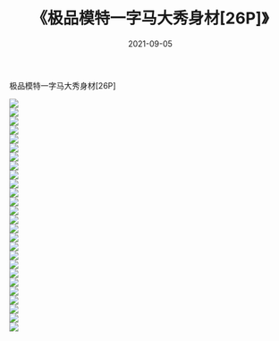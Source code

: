 ﻿---
layout: post
title:  《极品模特一字马大秀身材[26P]》
date:   2021-09-05
img: http://imgx.orgx.ga/漏D/2021/极品模特一字马大秀身材[26P]/000.jpg
categories: [美女, 清纯, 唯美]
---

极品模特一字马大秀身材[26P]

  ![](http://imgx.orgx.ga/漏D/2021/极品模特一字马大秀身材[26P]/001.jpg) <br> ![](http://imgx.orgx.ga/漏D/2021/极品模特一字马大秀身材[26P]/002.jpg) <br> ![](http://imgx.orgx.ga/漏D/2021/极品模特一字马大秀身材[26P]/003.jpg) <br> ![](http://imgx.orgx.ga/漏D/2021/极品模特一字马大秀身材[26P]/004.jpg) <br> ![](http://imgx.orgx.ga/漏D/2021/极品模特一字马大秀身材[26P]/005.jpg) <br> ![](http://imgx.orgx.ga/漏D/2021/极品模特一字马大秀身材[26P]/006.jpg) <br> ![](http://imgx.orgx.ga/漏D/2021/极品模特一字马大秀身材[26P]/007.jpg) <br> ![](http://imgx.orgx.ga/漏D/2021/极品模特一字马大秀身材[26P]/008.jpg) <br> ![](http://imgx.orgx.ga/漏D/2021/极品模特一字马大秀身材[26P]/009.jpg) <br> ![](http://imgx.orgx.ga/漏D/2021/极品模特一字马大秀身材[26P]/010.jpg) <br> ![](http://imgx.orgx.ga/漏D/2021/极品模特一字马大秀身材[26P]/011.jpg) <br> ![](http://imgx.orgx.ga/漏D/2021/极品模特一字马大秀身材[26P]/012.jpg) <br> ![](http://imgx.orgx.ga/漏D/2021/极品模特一字马大秀身材[26P]/013.jpg) <br> ![](http://imgx.orgx.ga/漏D/2021/极品模特一字马大秀身材[26P]/014.jpg) <br> ![](http://imgx.orgx.ga/漏D/2021/极品模特一字马大秀身材[26P]/015.jpg) <br> ![](http://imgx.orgx.ga/漏D/2021/极品模特一字马大秀身材[26P]/016.jpg) <br> ![](http://imgx.orgx.ga/漏D/2021/极品模特一字马大秀身材[26P]/017.jpg) <br> ![](http://imgx.orgx.ga/漏D/2021/极品模特一字马大秀身材[26P]/018.jpg) <br> ![](http://imgx.orgx.ga/漏D/2021/极品模特一字马大秀身材[26P]/019.jpg) <br> ![](http://imgx.orgx.ga/漏D/2021/极品模特一字马大秀身材[26P]/020.jpg) <br> ![](http://imgx.orgx.ga/漏D/2021/极品模特一字马大秀身材[26P]/021.jpg) <br> ![](http://imgx.orgx.ga/漏D/2021/极品模特一字马大秀身材[26P]/022.jpg) <br> ![](http://imgx.orgx.ga/漏D/2021/极品模特一字马大秀身材[26P]/023.jpg) <br> ![](http://imgx.orgx.ga/漏D/2021/极品模特一字马大秀身材[26P]/024.jpg) <br> ![](http://imgx.orgx.ga/漏D/2021/极品模特一字马大秀身材[26P]/025.jpg) <br> ![](http://imgx.orgx.ga/漏D/2021/极品模特一字马大秀身材[26P]/026.jpg) <br>